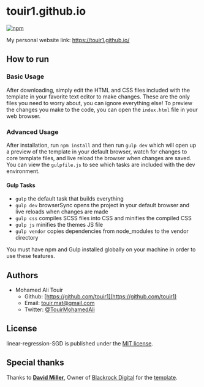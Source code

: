 # touir1.github.io
[![npm](https://img.shields.io/npm/l/date-2.svg?style=flat-square)](https://github.com/touir1/touir1.github.io/blob/master/LICENSE)

My personal website link: https://touir1.github.io/

## How to run ##

### Basic Usage

After downloading, simply edit the HTML and CSS files included with the template in your favorite text editor to make changes. These are the only files you need to worry about, you can ignore everything else! To preview the changes you make to the code, you can open the `index.html` file in your web browser.

### Advanced Usage

After installation, run `npm install` and then run `gulp dev` which will open up a preview of the template in your default browser, watch for changes to core template files, and live reload the browser when changes are saved. You can view the `gulpfile.js` to see which tasks are included with the dev environment.

#### Gulp Tasks

- `gulp` the default task that builds everything
- `gulp dev` browserSync opens the project in your default browser and live reloads when changes are made
- `gulp css` compiles SCSS files into CSS and minifies the compiled CSS
- `gulp js` minifies the themes JS file
- `gulp vendor` copies dependencies from node_modules to the vendor directory

You must have npm and Gulp installed globally on your machine in order to use these features.

## Authors ##

* Mohamed Ali Touir
  * Github: [https://github.com/touir1](https://github.com/touir1)
  * Email: [touir.mat@gmail.com](mailto:touir.mat@gmail.com)
  * Twitter: [@TouirMohamedAli](https://twitter.com/TouirMohamedAli)

## License ##

linear-regression-SGD is published under the [MIT license](http://www.opensource.org/licenses/mit-license).

## Special thanks ##

Thanks to **[David Miller](http://davidmiller.io/)**, Owner of [Blackrock Digital](http://blackrockdigital.io/) for the [template](https://github.com/blackrockdigital/startbootstrap-resume/).